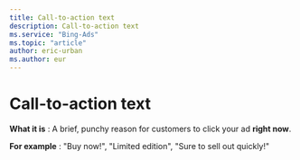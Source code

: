 ```yaml
---
title: Call-to-action text
description: Call-to-action text
ms.service: "Bing-Ads"
ms.topic: "article"
author: eric-urban
ms.author: eur
---
```


# Call-to-action text

**What it is** : A brief, punchy reason for customers to click your ad **right now**.

**For example** : "Buy now!", "Limited edition", "Sure to sell out quickly!"


